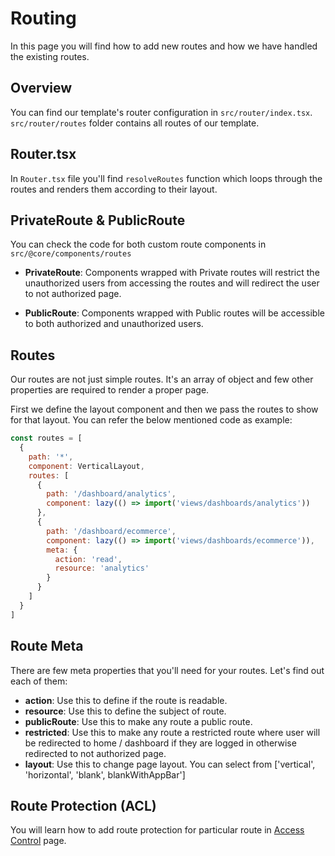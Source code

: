 # Routing

In this page you will find how to add new routes and how we have handled the existing routes.

## Overview

You can find our template's router configuration in `src/router/index.tsx`. `src/router/routes` folder contains all routes of our template.

## Router.tsx

In `Router.tsx` file you'll find `resolveRoutes` function which loops through the routes and renders them according to their layout.

## PrivateRoute & PublicRoute

You can check the code for both custom route components in `src/@core/components/routes`

- **PrivateRoute**: Components wrapped with Private routes will restrict the unauthorized users from accessing the routes and will redirect the user to not authorized page.

- **PublicRoute**: Components wrapped with Public routes will be accessible to both authorized and unauthorized users.

## Routes

Our routes are not just simple routes. It's an array of object and few other properties are required to render a proper page.

First we define the layout component and then we pass the routes to show for that layout.
You can refer the below mentioned code as example:

```js
const routes = [
  {
    path: '*',
    component: VerticalLayout,
    routes: [
      {
        path: '/dashboard/analytics',
        component: lazy(() => import('views/dashboards/analytics'))
      },
      {
        path: '/dashboard/ecommerce',
        component: lazy(() => import('views/dashboards/ecommerce')),
        meta: {
          action: 'read',
          resource: 'analytics'
        }
      }
    ]
  }
]
```

## Route Meta

There are few meta properties that you'll need for your routes. Let's find out each of them:

- **action**: Use this to define if the route is readable.
- **resource**: Use this to define the subject of route.
- **publicRoute**: Use this to make any route a public route.
- **restricted**: Use this to make any route a restricted route where user will be redirected to home / dashboard if they are logged in otherwise redirected to not authorized page.
- **layout**: Use this to change page layout. You can select from ['vertical', 'horizontal', 'blank', blankWithAppBar']

## Route Protection (ACL)

You will learn how to add route protection for particular route in [Access Control](/guide/development/acl) page.
